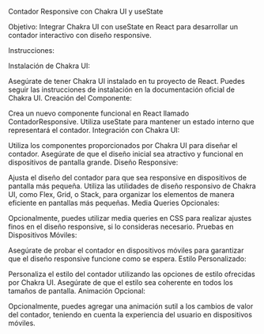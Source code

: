 Contador Responsive con Chakra UI y useState

Objetivo: Integrar Chakra UI con useState en React para desarrollar un contador interactivo con diseño responsive.

Instrucciones:

Instalación de Chakra UI:

Asegúrate de tener Chakra UI instalado en tu proyecto de React. Puedes seguir las instrucciones de instalación en la documentación oficial de Chakra UI.
Creación del Componente:

Crea un nuevo componente funcional en React llamado ContadorResponsive.
Utiliza useState para mantener un estado interno que representará el contador.
Integración con Chakra UI:

Utiliza los componentes proporcionados por Chakra UI para diseñar el contador.
Asegúrate de que el diseño inicial sea atractivo y funcional en dispositivos de pantalla grande.
Diseño Responsive:

Ajusta el diseño del contador para que sea responsive en dispositivos de pantalla más pequeña.
Utiliza las utilidades de diseño responsivo de Chakra UI, como Flex, Grid, o Stack, para organizar los elementos de manera eficiente en pantallas más pequeñas.
Media Queries Opcionales:

Opcionalmente, puedes utilizar media queries en CSS para realizar ajustes finos en el diseño responsive, si lo consideras necesario.
Pruebas en Dispositivos Móviles:

Asegúrate de probar el contador en dispositivos móviles para garantizar que el diseño responsive funcione como se espera.
Estilo Personalizado:

Personaliza el estilo del contador utilizando las opciones de estilo ofrecidas por Chakra UI. Asegúrate de que el estilo sea coherente en todos los tamaños de pantalla.
Animación Opcional:

Opcionalmente, puedes agregar una animación sutil a los cambios de valor del contador, teniendo en cuenta la experiencia del usuario en dispositivos móviles.
